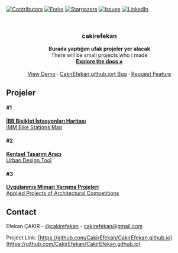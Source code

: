 <!--
*** Thanks for checking out this README Template. If you have a suggestion that would
*** make this better, please fork the CakirEfekan.github.io and create a pull request or simply open
*** an issue with the tag "enhancement".
*** Thanks again! Now go create something AMAZING! :D
***
***
***
*** To avoid retyping too much info. Do a search and replace for the following:
*** CakirEfekan, CakirEfekan.github.io, cakirefekan, cakirefekan@gmail.com
-->

<!-- PROJECT SHIELDS -->
<!--
*** I'm using markdown "reference style" links for readability.
*** Reference links are enclosed in brackets [ ] instead of parentheses ( ).
*** See the bottom of this document for the declaration of the reference variables
*** for contributors-url, forks-url, etc. This is an optional, concise syntax you may use.
*** https://www.markdownguide.org/basic-syntax/#reference-style-links
-->

[![Contributors][contributors-shield]][contributors-url]
[![Forks][forks-shield]][forks-url]
[![Stargazers][stars-shield]][stars-url]
[![Issues][issues-shield]][issues-url]
[![LinkedIn][linkedin-shield]][linkedin-url]

<!-- PROJECT LOGO -->
<br />
<p align="center">

  <h3 align="center">cakirefekan</h3>

  <p align="center">
    <b>Burada yaptığım ufak projeler yer alacak</b><br>
    There will be small projects who i made
    <br />
    <a href="https://github.com/CakirEfekan/CakirEfekan.github.io"><strong>Explore the docs »</strong></a>
    <br />
    <br />
    <a href="https://github.com/CakirEfekan/CakirEfekan.github.io">View Demo</a>
    ·
    <a href="https://github.com/CakirEfekan/CakirEfekan.github.io/issues">CakirEfekan.github.iort Bug</a>
    ·
    <a href="https://github.com/CakirEfekan/CakirEfekan.github.io/issues">Request Feature</a>
  </p>
</p>
<!-- PROJECTS -->

## Projeler

<h4>#1</h4><a target="_blank" href="https://cakirefekan.github.io/istanbulBikeMaps/"><b>İBB Bisiklet İstasyonları Haritası</b><br>
IMM Bike Stations Map</a>
<h4>#2</h4><a target="_blank" href="https://cakirefekan.github.io/urbanDrawingSystem/"><b>Kentsel Tasarım Aracı</b><br>
Urban Design Tool</a>
<h4>#3</h4><a target="_blank" href="https://cakirefekan.github.io/appliedProjectsofArchitecturalCompitetions/"><b>Uygulanmış Mimari Yarışma Projeleri</b><br>
Applied Projects of Architectural Competitions</a>
<!-- CONTACT -->

## Contact

Efekan ÇAKIR - [@cakirefekan](https://twitter.com/cakirefekan) - cakirefekan@gmail.com

Project Link: [https://github.com/CakirEfekan/CakirEfekan.github.io](https://github.com/CakirEfekan/CakirEfekan.github.io)

<!-- MARKDOWN LINKS & IMAGES -->
<!-- https://www.markdownguide.org/basic-syntax/#reference-style-links -->

[contributors-shield]: https://img.shields.io/github/contributors/CakirEfekan/CakirEfekan.github.io.svg?style=flat-square
[contributors-url]: https://github.com/CakirEfekan/CakirEfekan.github.io/graphs/contributors
[forks-shield]: https://img.shields.io/github/forks/CakirEfekan/CakirEfekan.github.io.svg?style=flat-square
[forks-url]: https://github.com/CakirEfekan/CakirEfekan.github.io/network/members
[stars-shield]: https://img.shields.io/github/stars/CakirEfekan/CakirEfekan.github.io.svg?style=flat-square
[stars-url]: https://github.com/CakirEfekan/CakirEfekan.github.io/stargazers
[issues-shield]: https://img.shields.io/github/issues/CakirEfekan/CakirEfekan.github.io.svg?style=flat-square
[issues-url]: https://github.com/CakirEfekan/CakirEfekan.github.io/issues
[license-shield]: https://img.shields.io/github/license/CakirEfekan/CakirEfekan.github.io.svg?style=flat-square
[linkedin-shield]: https://img.shields.io/badge/-LinkedIn-black.svg?style=flat-square&logo=linkedin&colorB=555
[linkedin-url]: https://linkedin.com/in/CakirEfekan
[product-screenshot]: images/screenshot.png
